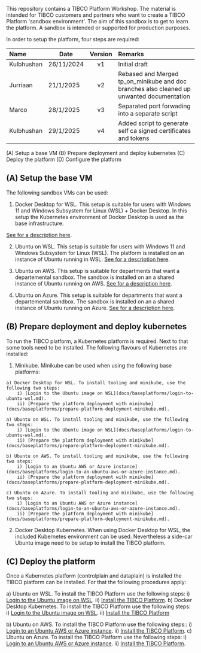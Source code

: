 

This repository contains a TIBCO Platform Workshop. The material is intended for TIBCO customers and partners who want to create a TIBCO Platform 'sandbox environment'. The aim of this sandbox is to get to learn the platform. A sandbox is intended or supported for production purposes.

In order to setup the platform, four steps are required:

| Name | Date |   Version   | Remarks                                                   |
|:---------------------|----------|:-----------:|:--------------------------------------------------------------|
| Kulbhushan               | 26/11/2024 | v1  | Initial draft |
| Jurriaan               | 21/1/2025 | v2  | Rebased and Merged tp_on_minikube and doc branches also cleaned up unwanted documentation |
| Marco               | 28/1/2025 | v3  | Separated port forwading into a separate script |
| Kulbhushan               | 29/1/2025 | v4  | Added script to generate self ca signed certificates and tokens |

(A) Setup a base VM
(B) Prepare deployment and deploy kubernetes
(C) Deploy the platform
(D) Configure the platform

## (A) Setup the base VM

The following sandbox VMs can be used:

1) Docker Desktop for WSL. This setup is suitable for users with Windows 11 and Windows Subsystem for Linux (WSL) + Docker Desktop. In this setup the Kubernetes environment of Docker Desktop is used as the base infrastructure.

[See for a description here](docs/baseplatforms/install-dockerdesktop-on-wsl.md).


2) Ubuntu on WSL. This setup is suitable for users with Windows 11 and Windows Subsystem for Linux (WSL). The platform is installed on an instance of Ubuntu running in WSL.
[See for a description here](docs/baseplatforms/install-ubuntu-on-wsl.md).


3) Ubuntu on AWS. This setup is suitable for departments that want a departemental sandbox. The sandbox is installed on an a shared instance of Ubuntu running on AWS.
[See for a description here](docs/baseplatforms/install-ubuntu-on-aws.md).

4) Ubuntu on Azure. This setup is suitable for departments that want a departemental sandbox. The sandbox is installed on an a shared instance of Ubuntu running on Azure.
[See for a description here](docs/baseplatforms/install-ubuntu-on-azure.md).


## (B) Prepare deployment and deploy kubernetes

To run the TIBCO platform, a Kubernetes platform is required. Next to that some tools need to be installed. The following flavours of Kubernetes are installed:

1) Minikube. Minikube can be used when using the following base platforms:
```
a) Docker Desktop for WSL. To install tooling and minikube, use the following two steps:
    i) [Login to the Ubuntu image on WSL](docs/baseplatforms/login-to-ubuntu-wsl.md).
    ii) [Prepare the platform deployment with minikube](docs/baseplatforms/prepare-platform-deployment-minikube.md).
```
```
a) Ubuntu on WSL. To install tooling and minikube, use the following two steps:
    i) [Login to the Ubuntu image on WSL](docs/baseplatforms/login-to-ubuntu-wsl.md).
    ii) [Prepare the platform deployment with minikube](docs/baseplatforms/prepare-platform-deployment-minikube.md).
```
```
b) Ubuntu on AWS. To install tooling and minikube, use the following two steps:
    i) [Login to an Ubuntu AWS or Azure instance](docs/baseplatforms/login-to-an-ubuntu-aws-or-azure-instance.md).
    ii) [Prepare the platform deployment with minikube](docs/baseplatforms/prepare-platform-deployment-minikube.md).
```
```
c) Ubuntu on Azure. To install tooling and minikube, use the following two steps:
    i) [Login to an Ubuntu AWS or Azure instance](docs/baseplatforms/login-to-an-ubuntu-aws-or-azure-instance.md).
    ii) [Prepare the platform deployment with minikube](docs/baseplatforms/prepare-platform-deployment-minikube.md).
```

2) Docker Desktop Kubernetes. When using Docker Desktop for WSL, the included Kubernetes environment can be used. Nevertheless a side-car Ubuntu image need to be setup to install the TIBCO platform. 

## (C) Deploy the platform
Once a Kubernetes platform (controlplain and dataplain) is installed the TIBCO platform can be installed. For that the following procedures apply:

a) Ubuntu on WSL. To install the TIBCO Platform use the following steps:
    i) [Login to the Ubuntu image on WSL](docs/configure-platform/login-to-ubuntu-wsl.md).
    ii) [Install the TIBCO Platform](docs/configure-platform/install-tibco-platform.md).
b) Docker Desktop Kubernetes. To install the TIBCO Platform use the following steps:
    i) [Login to the Ubuntu image on WSL](docs/xxxxxx.md).
    ii) [Install the TIBCO Platform](docs/configure-platform/install-tibco-platform.md)

b) Ubuntu on AWS.  To install the TIBCO Platform use the following steps::
    i) [Login to an Ubuntu AWS or Azure instance](docs/baseplatforms/login-to-an-ubuntu-aws-or-azure-instance.md).
    ii) [Install the TIBCO Platform](docs/configure-platform/install-tibco-platform.md).
c) Ubuntu on Azure. To install the TIBCO Platform use the following steps:
    i) [Login to an Ubuntu AWS or Azure instance](docs/baseplatforms/login-to-an-ubuntu-aws-or-azure-instance.md).
    ii) [Install the TIBCO Platform](docs/configure-platform/install-tibco-platform.md).
